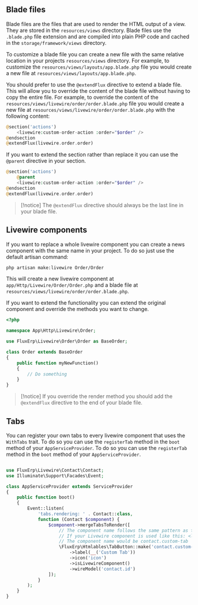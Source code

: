 ## Blade files

Blade files are the files that are used to render the HTML output of a view. They are stored in the `resources/views` directory. Blade files use the `.blade.php` file extension and are compiled into plain PHP code and cached in the `storage/framework/views` directory.

To customize a blade file you can create a new file with the same relative location in your projects `resources/views` directory. For example, to customize the `resources/views/layouts/app.blade.php` file you would create a new file at `resources/views/layouts/app.blade.php`.

You should prefer to use the `@extendFlux` directive to extend a blade file. This will allow you to override the content of the blade file without having to copy the entire file. For example, to override the content of the `resources/views/livewire/order/order.blade.php` file you would create a new file at `resources/views/livewire/order/order.blade.php` with the following content:

```php
@section('actions')
    <livewire:custom-order-action :order="$order" />
@endsection
@extendFlux(livewire.order.order)
```

If you want to extend the section rather than replace it you can use the `@parent` directive in your section.

```php
@section('actions')
    @parent
    <livewire:custom-order-action :order="$order" />
@endsection
@extendFlux(livewire.order.order)
```

> [!notice]
> The `@extendFlux` directive should always be the last line in your blade file.

## Livewire components

If you want to replace a whole livewire component you can create a news component with the same name in your project.
To do so just use the default artisan command:

```bash
php artisan make:livewire Order/Order
```

This will create a new livewire component at `app/Http/Livewire/Order/Order.php` and a blade file at `resources/views/livewire/order/order.blade.php`.

If you want to extend the functionality you can extend the original component and override the methods you want to change.

```php
<?php

namespace App\Http\Livewire\Order;

use FluxErp\Livewire\Order\Order as BaseOrder;

class Order extends BaseOrder
{
    public function myNewFunction()
    {
        // Do something
    }
}
```

> [!notice]
> If you override the render method you should add the `@extendFlux` directive to the end of your blade file.

## Tabs

You can register your own tabs to every livewire component that uses the `WithTabs` trait. To do so you can use the `registerTab` method in the `boot` method of your `AppServiceProvider`.
To do so you can use the `registerTab` method in the `boot` method of your `AppServiceProvider`.

```php

use FluxErp\Livewire\Contact\Contact;
use Illuminate\Support\Facades\Event;

class AppServiceProvider extends ServiceProvider
{
    public function boot()
    {
        Event::listen(
            'tabs.rendering: ' . Contact::class, 
            function (Contact $component) {
                $component->mergeTabsToRender([
                    // The component name follows the same pattern as the livewire component name
                    // If your Livewire component is used like this: <livewire:contact.custom-tab />
                    // The component name would be contact.custom-tab
                    \FluxErp\Htmlables\TabButton::make('contact.custom-tab')
                        ->label(__('Custom Tab'))
                        ->icon('icon')
                        ->isLivewireComponent()
                        ->wireModel('contact.id')
                ]);
            }
        );
    }
}
```
